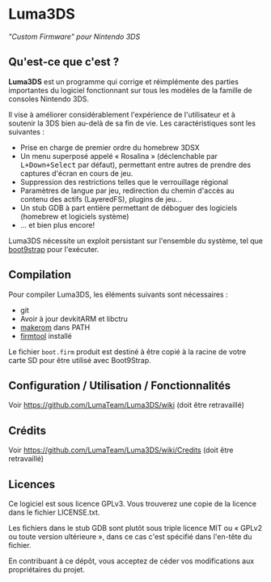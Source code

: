 # Luma3DS

*"Custom Firmware" pour Nintendo 3DS*

## Qu'est-ce que c'est ?
**Luma3DS** est un programme qui corrige et réimplémente des parties importantes du logiciel fonctionnant sur tous les modèles de la famille de consoles Nintendo 3DS.

Il vise à améliorer considérablement l'expérience de l'utilisateur et à soutenir la 3DS bien au-delà de sa fin de vie. Les caractéristiques sont les suivantes :
* Prise en charge de premier ordre du homebrew 3DSX
* Un menu superposé appelé « Rosalina » (déclenchable par <kbd>L+Down+Select</kbd> par défaut), permettant entre autres de prendre des captures d'écran en cours de jeu.
* Suppression des restrictions telles que le verrouillage régional
* Paramètres de langue par jeu, redirection du chemin d'accès au contenu des actifs (LayeredFS), plugins de jeu...
* Un stub GDB à part entière permettant de déboguer des logiciels (homebrew et logiciels système)
* ... et bien plus encore!

Luma3DS nécessite un exploit persistant sur l'ensemble du système, tel que [boot9strap](https://github.com/SciresM/boot9strap) pour l'exécuter.

## Compilation

Pour compiler Luma3DS, les éléments suivants sont nécessaires :
* git
* Avoir à jour devkitARM et libctru
* [makerom](https://github.com/jakcron/Project_CTR) dans PATH
* [firmtool](https://github.com/TuxSH/firmtool) installé

Le fichier `boot.firm` produit est destiné à être copié à la racine de votre carte SD pour être utilisé avec Boot9Strap.

## Configuration / Utilisation / Fonctionnalités
Voir https://github.com/LumaTeam/Luma3DS/wiki (doit être retravaillé)

## Crédits
Voir https://github.com/LumaTeam/Luma3DS/wiki/Credits (doit être retravaillé)

## Licences
Ce logiciel est sous licence GPLv3. Vous trouverez une copie de la licence dans le fichier LICENSE.txt.

Les fichiers dans le stub GDB sont plutôt sous triple licence MIT ou « GPLv2 ou toute version ultérieure », dans ce cas c'est spécifié dans l'en-tête du fichier.

En contribuant à ce dépôt, vous acceptez de céder vos modifications aux propriétaires du projet.
